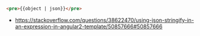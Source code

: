 ```html
<pre>{{object | json}}</pre>
```

- https://stackoverflow.com/questions/38622470/using-json-stringify-in-an-expression-in-angular2-template/50857666#50857666
